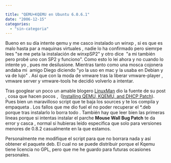 ```yaml
---

title: "QEMU+KQEMU en Ubuntu 6.0.6.1"
date: "2006-12-15"
categories: 
  - "sin-categoria"
---
```


Bueno en su día intente qemu y me casco instalado un winxp , si es que es malo hasta par a maquinas virtuales , nadie lo ha confirmado pero siemrpe lees "se me peta la instalación de winxpSP2" y otro dice  "a mi también pero probé uno con SP2 y funciono". Como esto lo lei ahora y no cuando lo intente yo , pues me desilusione. Mientras tanto como una mosca cojonera andaba mi  amigo Diego diciendo "yo la uso en mac y la usaba en Debian y va de lujo" . Así que con la moda de vmware tras la liberar vmware-player , vmware server y vmware-tools he decidió volverlo a intentar.

Tras googlear un poco un amable blogero [LinuxMan](https://linuxman.blogsome.com/) dio la fuente de su post , cosa que hacen pocos ,  ([Installing QEMU, KQEMU, and DHCP Patch](https://www.ubuntuforums.org/showthread.php?t=187413)). Pues bien un maravilloso script que te baja los sources y te los compila y empaqueta . Los fallos que me dio fuel el no poder recuperar el \*.deb porque tras instalarlo lo borra todo . También hay que leer bien las primeras lineas porque si intentas instalar el parche **Mouse Wall Bug Patch** te da error y casca , normal si hubieras leído especifica que solo para versiones menores de 0.8.2 casualmente en la que estamos.

Personalmente me modifique el script para que no borrara nada y así obtener el paquete deb. El cual no se puede distribuir porque el Kqemu tiene licencia no GPL, pero que me he guardo para futuras ocasiones personales.

